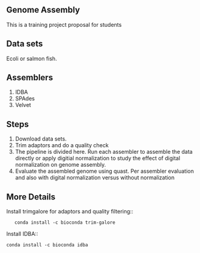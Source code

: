 **Genome Assembly** 
------------------------


This is a training project proposal for students

**Data sets** 
----------------

Ecoli or salmon fish. 


**Assemblers** 
----------------

1. IDBA 
2. SPAdes 
3. Velvet 


**Steps**
-----------

1. Download data sets. 
2. Trim adaptors and do a quality check 
3. The pipeline is divided here. Run each assembler to assemble the data directly or apply digitial normalization to study the effect of digital normalization on genome assembly. 
4. Evaluate the assembled genome using quast. Per assembler evaluation and also with digital normalization versus without normalization 


**More Details** 
------------------------


Install trimgalore for adaptors and quality filtering:: 

	
       conda install -c bioconda trim-galore 


Install IDBA:: 
	
	conda install -c bioconda idba 




   

